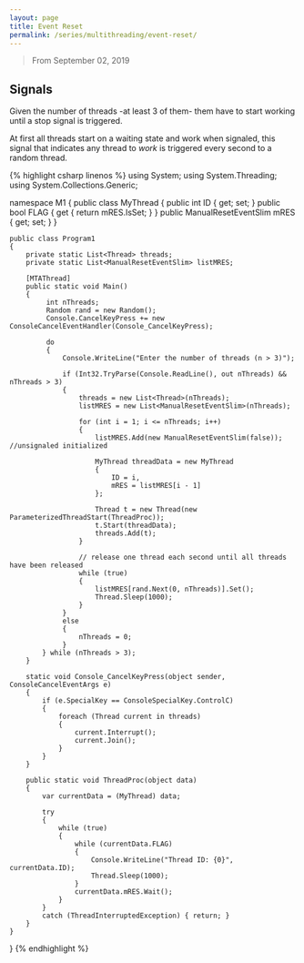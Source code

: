 ```yaml
---
layout: page
title: Event Reset
permalink: /series/multithreading/event-reset/
---
```

> From September 02, 2019

## Signals
Given the number of threads -at least 3 of them- them have to start working until a stop signal is triggered. 

At first all threads start on a waiting state and work when signaled, this signal that indicates any thread to *work*  is triggered every second to a random thread.

{% highlight csharp linenos %}
using System;
using System.Threading;
using System.Collections.Generic;

namespace M1
{
    public class MyThread
    {
        public int ID { get; set; }
        public bool FLAG { get { return mRES.IsSet; } }
        public ManualResetEventSlim mRES { get; set; }
    }

    public class Program1
    {
        private static List<Thread> threads;
        private static List<ManualResetEventSlim> listMRES;

        [MTAThread]
        public static void Main()
        {
             int nThreads;
             Random rand = new Random();
             Console.CancelKeyPress += new ConsoleCancelEventHandler(Console_CancelKeyPress);

             do
             {
                 Console.WriteLine("Enter the number of threads (n > 3)");

                 if (Int32.TryParse(Console.ReadLine(), out nThreads) && nThreads > 3)
                 {
                     threads = new List<Thread>(nThreads);
                     listMRES = new List<ManualResetEventSlim>(nThreads);

                     for (int i = 1; i <= nThreads; i++)
                     {
                         listMRES.Add(new ManualResetEventSlim(false)); //unsignaled initialized
                        
                         MyThread threadData = new MyThread
                         {
                             ID = i,
                             mRES = listMRES[i - 1]
                         };

                         Thread t = new Thread(new ParameterizedThreadStart(ThreadProc));
                         t.Start(threadData);
                         threads.Add(t);
                     }
                    
                     // release one thread each second until all threads have been released
                     while (true)
                     {
                         listMRES[rand.Next(0, nThreads)].Set();
                         Thread.Sleep(1000);
                     }
                 }
                 else
                 {
                     nThreads = 0;
                 }
            } while (nThreads > 3);
        }
     
        static void Console_CancelKeyPress(object sender, ConsoleCancelEventArgs e)
        {
            if (e.SpecialKey == ConsoleSpecialKey.ControlC)
            {
                foreach (Thread current in threads)
                {
                    current.Interrupt();
                    current.Join();
                }
            }
        }

        public static void ThreadProc(object data)
        {
            var currentData = (MyThread) data;

            try
            {
                while (true)
                {
                    while (currentData.FLAG)
                    {
                        Console.WriteLine("Thread ID: {0}", currentData.ID);
                        Thread.Sleep(1000);
                    }
                    currentData.mRES.Wait();
                }
            }
            catch (ThreadInterruptedException) { return; }
        }
    }
}
{% endhighlight %}
